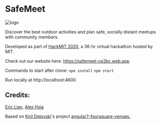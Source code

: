 # SafeMeet
![logo](https://lh5.googleusercontent.com/wwTtvkRGOMLfqty3QbxnTD_CEZwJtw4JwRdgMH7r0eOKmV5WQiqBRyAiyo7Dyn49llNvGty2Og6mX_pyzl3t=w1920-h972)

Discover the best outdoor activities and plan safe, socially distant meetups with community members.


Developed as part of [HackMIT 2020](https://hackmit.org/), a 36-hr virtual hackathon hosted by MIT.


Check out our website here:
https://safemeet-ce2bc.web.app


Commands to start after clone:
`npm install`
`npm start`

Run locally at http://localhost:4600


## Credits:
[Eric Lian](https://github.com/ericlian1), [Alex Hsia](https://github.com/ahsia22)

Based on [Kiril Delovski](https://github.com/kiril6)'s project [angular7-foursquare-venues.](https://github.com/kiril6/angular7-foursquare-venues)
